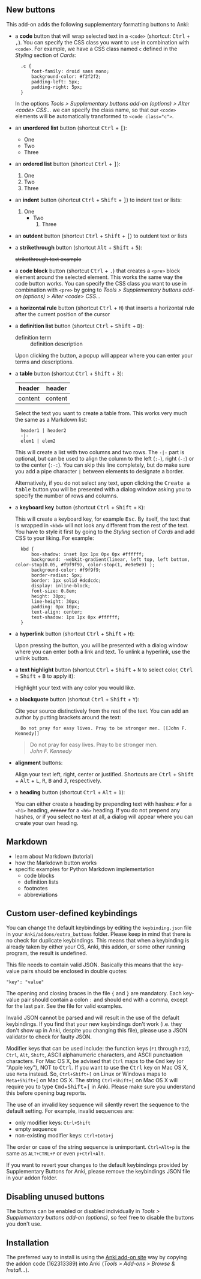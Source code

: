 ## New buttons

This add-on adds the following supplementary formatting buttons to Anki:

* a **code** button that will wrap selected text in a `<code>` (shortcut: <kbd>Ctrl</kbd> + <kbd>,</kbd>). You can specify the CSS class you want to use in combination with `<code>`. For example, we have a CSS class named `c` defined in the *Styling* section of *Cards*:


        .c {
            font-family: droid sans mono;
            background-color: #f2f2f2;
            padding-left: 5px;
            padding-right: 5px;
        }

    In the options *Tools &gt; Supplementary buttons add-on (options) &gt; Alter &lt;code&gt; CSS...* we can specify the class name, so that our `<code>` elements will be automatically transformed to `<code class="c">`.

* an **unordered list** button (shortcut <kbd>Ctrl</kbd> + <kbd>[</kbd>):

    * One
    * Two
    * Three

* an **ordered list** button (shortcut <kbd>Ctrl</kbd> + <kbd>]</kbd>):

    1. One
    2. Two
    3. Three

* an **indent** button (shortcut <kbd>Ctrl</kbd> + <kbd>Shift</kbd> + <kbd>]</kbd>) to indent text or lists:

    1. One
        * Two
            1. Three

* an **outdent** button (shortcut <kbd>Ctrl</kbd> + <kbd>Shift</kbd> + <kbd>[</kbd>) to outdent text or lists

* a **strikethrough** button (shortcut <kbd>Alt</kbd> + <kbd>Shift</kbd> + <kbd>5</kbd>):

    <del>strikethrough text example</del>

* a **code block** button (shortcut <kbd>Ctrl</kbd> + <kbd>.</kbd>) that creates a `<pre>` block element around the selected element. This works the same way the code button works. You can specify the CSS class you want to use in combination with <code>&lt;pre&gt;</code> by going to <i>Tools &gt; Supplementary buttons add-on (options) &gt; Alter &lt;code&gt; CSS...</i>

* a **horizontal rule** button (shortcut <kbd>Ctrl</kbd> + <kbd>H</kbd>) that inserts a horizontal rule after the current position of the cursor

* a **definition list** button (shortcut <kbd>Ctrl</kbd> + <kbd>Shift</kbd> + <kbd>D</kbd>):

    <dl><dt>definition term</dt><dd>definition description</dd>

    Upon clicking the button, a popup will appear where you can enter your terms and descriptions.

* a **table** button (shortcut <kbd>Ctrl</kbd> + <kbd>Shift</kbd> + <kbd>3</kbd>):

    <table>
        <thead>
            <tr>
                <th>header</th>
                <th>header</th>
            </tr>
        </thead>
        <tbody>
            <tr>
                <td>content</td>
                <td>content</td>
            </tr>
        </tbody>
    </table>

    Select the text you want to create a table from. This works very much the same as a Markdown list:

        header1 | header2
        -|-
        elem1 | elem2

    This will create a list with two columns and two rows. The `-|-` part is optional, but can be used to align the column to the left (`:-`), right (`-:`) or to the center (`:-:`). You can skip this line completely, but do make sure you add a pipe character `|` between elements to designate a border.

    Alternatively, if you do not select any text, upon clicking the <kbd>Create a table</kbd> button you will be presented with a dialog window asking you to specify the number of rows and columns.

* a **keyboard key** button (shortcut <kbd>Ctrl</kbd> + <kbd>Shift</kbd> + <kbd>K</kbd>):

    This will create a keyboard key, for example <kbd>Esc</kbd>. By itself, the text that is wrapped in `<kbd>` will not look any different from the rest of the text. You have to style it first by going to the *Styling* section of *Cards* and add CSS to your liking. For example:


        kbd {
            box-shadow: inset 0px 1px 0px 0px #ffffff;
            background: -webkit-gradient(linear, left top, left bottom, color-stop(0.05, #f9f9f9), color-stop(1, #e9e9e9) );
            background-color: #f9f9f9;
            border-radius: 5px;
            border: 1px solid #dcdcdc;
            display: inline-block;
            font-size: 0.8em;
            height: 30px;
            line-height: 30px;
            padding: 0px 10px;
            text-align: center;
            text-shadow: 1px 1px 0px #ffffff;
        }

* a **hyperlink** button (shortcut <kbd>Ctrl</kbd> + <kbd>Shift</kbd> + <kbd>H</kbd>):

    Upon pressing the button, you will be presented with a dialog window where you can enter both a link and text. To unlink a hyperlink, use the unlink button.

* a **text highlight** button (shortcut <kbd>Ctrl</kbd> + <kbd>Shift</kbd> + <kbd>N</kbd> to select color, <kbd>Ctrl</kbd> + <kbd>Shift</kbd> + <kbd>B</kbd> to apply it):

    Highlight your text with any color you would like.

* a **blockquote** button (shortcut <kbd>Ctrl</kbd> + <kbd>Shift</kbd> + <kbd>Y</kbd>):

    Cite your source distinctively from the rest of the text. You can add an author by putting brackets around the text:

        Do not pray for easy lives. Pray to be stronger men. [[John F. Kennedy]]

    > Do not pray for easy lives. Pray to be stronger men.<br />
    > _John F. Kennedy_

* **alignment** buttons:

    Align your text left, right, center or justified. Shortcuts are <kbd>Ctrl</kbd> + <kbd>Shift</kbd> + <kbd>Alt</kbd> + <kbd>L</kbd>, <kbd>R</kbd>, <kbd>B</kbd> and <kbd>J</kbd>, respectively.

* a **heading** button (shortcut <kbd>Ctrl</kbd> + <kbd>Alt</kbd> + <kbd>1</kbd>):

    You can either create a heading by prepending text with hashes: `#` for a `<h1>` heading, `######` for a `<h6>` heading. If you do not prepend any hashes, or if you select no text at all, a dialog will appear where you can create your own heading.

## Markdown

* learn about Markdown (tutorial)
* how the Markdown button works
* specific examples for Python Markdown implementation
    * code blocks
    * definition lists
    * footnotes
    * abbreviations

## Custom user-defined keybindings

You can change the default keybindings by editing the `keybinding.json` file in your `Anki/addons/extra_buttons` folder.  Please keep in mind that there is no check for duplicate keybindings. This means that when a keybinding is already taken by either your OS, Anki, this addon, or some other running program, the result is undefined.

This file needs to contain valid JSON. Basically this means that the key-value pairs should be enclosed in double quotes:

    "key": "value"

The opening and closing braces in the file `{` and `}` are mandatory. Each key-value pair should contain a colon `:` and should end with a comma, except for the last pair. See the file for valid examples.

Invalid JSON cannot be parsed and will result in the use of the default keybindings. If you find that your new keybindings don't work (i.e. they don't show up in Anki, despite you changing this file), please use a JSON validator to check for faulty JSON.

Modifier keys that can be used include: the function keys (`F1` through `F12`), `Ctrl`, `Alt`, `Shift`, ASCII alphanumeric characters, and ASCII punctuation characters. For Mac OS X, be advised that `Ctrl` maps to the <kbd>Cmd</kbd> key (or "Apple key"), NOT to <kbd>Ctrl</kbd>. If you want to use the <kbd>Ctrl</kbd> key on Mac OS X, use `Meta` instead. So, `Ctrl+Shift+[` on Linux or Windows maps to `Meta+Shift+[` on Mac OS X. The string `Ctrl+Shift+[` on Mac OS X will require you to type <kbd>Cmd</kbd>+<kbd>Shift</kbd>+<kbd>[</kbd> in Anki. Please make sure you understand this before opening bug reports.

The use of an invalid key sequence will silently revert the sequence to the default setting. For example, invalid sequences are:

* only modifier keys: `Ctrl+Shift`
* empty sequence
* non-existing modifier keys: `Ctrl+Iota+j`

The order or case of the string sequence is unimportant. `Ctrl+Alt+p` is the same as `ALT+CTRL+P` or even `p+Ctrl+Alt`.

If you want to revert your changes to the default keybindings provided by Supplementary Buttons for Anki, please remove the keybindings JSON file in your addon folder.

## Disabling unused buttons

The buttons can be enabled or disabled individually in *Tools > Supplementary buttons add-on (options)*, so feel free to disable the buttons you don't use.

## Installation

The preferred way to install is using the [Anki add-on site](https://ankiweb.net/shared/info/162313389) way by copying the addon code (162313389) into Anki (*Tools > Add-ons > Browse & Install...*).
